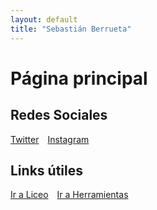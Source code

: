 ```yaml
---
layout: default
title: "Sebastián Berrueta"
---
```


# Página principal

## Redes Sociales

<div class="social-links" style="margin-bottom: 20px;">
  <a href="https://twitter.com/berruetx" class="btn twitter" style="margin-right: 10px;">Twitter</a>
  <a href="https://instagram.com/berruetx" class="btn instagram">Instagram</a>
</div>

## Links útiles
<a href="https://liceo.berrueta.xyz" class="btn main-btn" style="margin-right: 10px; margin-bottom: 10px; display: inline-block;">Ir a Liceo</a>
<a href="https://tools.berrueta.xyz" class="btn main-btn" style="margin-bottom: 10px; display: inline-block;">Ir a Herramientas</a>